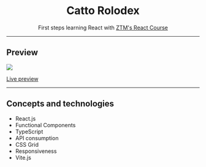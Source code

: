 <h1 align="center">Catto Rolodex</h1>
<p align="center">First steps learning React with <a href="https://www.udemy.com/course/complete-react-developer-zero-to-mastery">ZTM's React Course</a></p>
<hr>
<h2>Preview</h2>
<a align="center"><img src="https://user-images.githubusercontent.com/106234166/198903464-f553f62f-4c06-4561-93f3-69908fe17fb3.png"></a>
<p><a href="">Live preview</a></p>
<hr>
<h2>Concepts and technologies</h2>
<ul>
<li>React.js</li>
<li>Functional Components</li>
<li>TypeScript</li>
<li>API consumption</li>
<li>CSS Grid</li>
<li>Responsiveness</li>
<li>Vite.js</li>
</ul>
